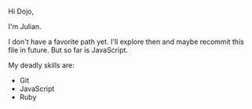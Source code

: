 Hi Dojo,

I'm Julian.

I don't have a favorite path yet.
I'll explore then and maybe recommit this file in future.
But so far is JavaScript.

My deadly skills are:
* Git
* JavaScript
* Ruby

